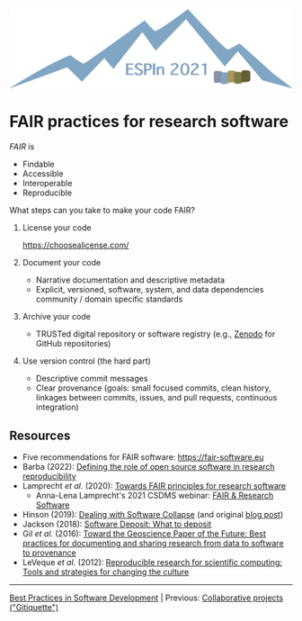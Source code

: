 ![Ivy logo](https://raw.githubusercontent.com/csdms/ivy/main/media/logo.png)

# FAIR practices for research software

*FAIR* is

* Findable
* Accessible
* Interoperable
* Reproducible

What steps can you take to make your code FAIR?

1. License your code

    https://choosealicense.com/

1. Document your code

    - Narrative documentation and descriptive metadata
    - Explicit, versioned, software, system, and data dependencies community / domain specific standards

1. Archive your code

    - TRUSTed digital repository or software registry (e.g., [Zenodo](https://zenodo.org/) for GitHub repositories)

1. Use version control (the hard part)

    - Descriptive commit messages
    - Clear provenance (goals: small focused commits, clean history, linkages between commits, issues, and pull requests, continuous integration)

## Resources

* Five recommendations for FAIR software: https://fair-software.eu
* Barba (2022): [Defining the role of open source software in research reproducibility](https://arxiv.org/abs/2204.12564)
* Lamprecht *et al.* (2020): [Towards FAIR principles for research software](https://doi.org/10.3233/DS-190026)
    * Anna-Lena Lamprecht's 2021 CSDMS webinar: [FAIR & Research Software](https://csdms.colorado.edu/wiki/Presenters-0548)
* Hinson (2019): [Dealing with Software Collapse](https://doi.org/10.1109/MCSE.2019.2900945) (and original [blog post](http://blog.khinsen.net/posts/2017/01/13/sustainable-software-and-reproducible-research-dealing-with-software-collapse/))
* Jackson (2018): [Software Deposit: What to deposit](https://doi.org/10.5281/zenodo.1327325)
* Gil *et al.* (2016): [Toward the Geoscience Paper of the Future: Best practices for documenting and sharing research from data to software to provenance](https://doi.org/10.1002/2015EA000136)
* LeVeque *et al.* (2012): [Reproducible research for scientific computing: Tools and strategies for changing the culture](https://www.computer.org/csdl/magazine/cs/2012/04/mcs2012040013/13rRUy3gn1m)

___

[Best Practices in Software Development](./index.md) |
Previous: [Collaborative projects ("Gitiquette")](./collaboration-etiquette.md)
